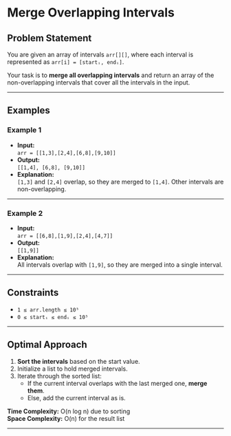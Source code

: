 # Merge Overlapping Intervals

## Problem Statement

You are given an array of intervals `arr[][]`, where each interval is represented as `arr[i] = [startᵢ, endᵢ]`.

Your task is to **merge all overlapping intervals** and return an array of the non-overlapping intervals that cover all the intervals in the input.

---

## Examples

### Example 1

- **Input:**  
  `arr = [[1,3],[2,4],[6,8],[9,10]]`
- **Output:**  
  `[[1,4], [6,8], [9,10]]`
- **Explanation:**  
  `[1,3]` and `[2,4]` overlap, so they are merged to `[1,4]`. Other intervals are non-overlapping.

---

### Example 2

- **Input:**  
  `arr = [[6,8],[1,9],[2,4],[4,7]]`
- **Output:**  
  `[[1,9]]`
- **Explanation:**  
  All intervals overlap with `[1,9]`, so they are merged into a single interval.

---

## Constraints

- `1 ≤ arr.length ≤ 10⁵`
- `0 ≤ startᵢ ≤ endᵢ ≤ 10⁵`

---

## Optimal Approach

1. **Sort the intervals** based on the start value.
2. Initialize a list to hold merged intervals.
3. Iterate through the sorted list:
   - If the current interval overlaps with the last merged one, **merge them**.
   - Else, add the current interval as is.

**Time Complexity:** O(n log n) due to sorting  
**Space Complexity:** O(n) for the result list

---